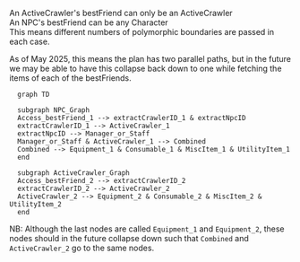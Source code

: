 An ActiveCrawler's bestFriend can only be an ActiveCrawler  
An NPC's bestFriend can be any Character  
This means different numbers of polymorphic boundaries are passed in each case.

As of May 2025, this means the plan has two parallel paths, but in the future we
may be able to have this collapse back down to one while fetching the items of
each of the bestFriends.

```mermaid
  graph TD

  subgraph NPC_Graph
  Access_bestFriend_1 --> extractCrawlerID_1 & extractNpcID
  extractCrawlerID_1 --> ActiveCrawler_1
  extractNpcID --> Manager_or_Staff
  Manager_or_Staff & ActiveCrawler_1 --> Combined
  Combined --> Equipment_1 & Consumable_1 & MiscItem_1 & UtilityItem_1
  end

  subgraph ActiveCrawler_Graph
  Access_bestFriend_2 --> extractCrawlerID_2
  extractCrawlerID_2 --> ActiveCrawler_2
  ActiveCrawler_2 --> Equipment_2 & Consumable_2 & MiscItem_2 & UtilityItem_2
  end

```

NB: Although the last nodes are called `Equipment_1` and `Equipment_2`, these
nodes should in the future collapse down such that `Combined` and
`ActiveCrawler_2` go to the same nodes.
